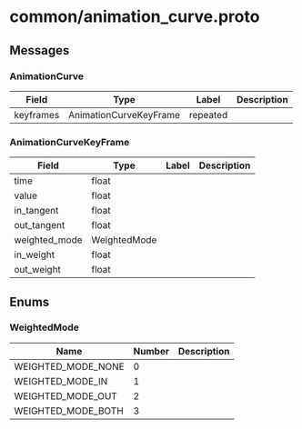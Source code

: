 
# common/animation_curve.proto



## Messages

### AnimationCurve



| Field | Type | Label | Description |
| ----- | ---- | ----- | ----------- |
| keyframes | AnimationCurveKeyFrame | repeated |  |



### AnimationCurveKeyFrame



| Field | Type | Label | Description |
| ----- | ---- | ----- | ----------- |
| time | float |  |  |
| value | float |  |  |
| in_tangent | float |  |  |
| out_tangent | float |  |  |
| weighted_mode | WeightedMode |  |  |
| in_weight | float |  |  |
| out_weight | float |  |  |



 <!-- end of messages -->


## Enums

### WeightedMode


| Name | Number | Description |
| ---- | ------ | ----------- |
| WEIGHTED_MODE_NONE | 0 |  |
| WEIGHTED_MODE_IN | 1 |  |
| WEIGHTED_MODE_OUT | 2 |  |
| WEIGHTED_MODE_BOTH | 3 |  |



 <!-- end of enums -->

 <!-- end of files -->